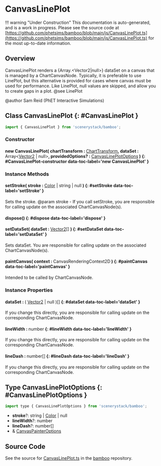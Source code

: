 # CanvasLinePlot

!!! warning "Under Construction"
    This documentation is auto-generated, and is a work in progress. Please see the source code at
    [https://github.com/phetsims/bamboo/blob/main/js/CanvasLinePlot.ts](https://github.com/phetsims/bamboo/blob/main/js/CanvasLinePlot.ts) for the most up-to-date information.

## Overview

CanvasLinePlot renders a {Array.&lt;Vector2|null&gt;} dataSet on a canvas that is managed by a ChartCanvasNode.
Typically, it is preferable to use LinePlot, but this alternative is provided for cases where canvas must be
used for performance. Like LinePlot, null values are skipped, and allow you to create gaps in a plot.
@see LinePlot

@author Sam Reid (PhET Interactive Simulations)

## Class CanvasLinePlot {: #CanvasLinePlot }


```js
import { CanvasLinePlot } from 'scenerystack/bamboo';
```
### Constructor

#### new CanvasLinePlot( chartTransform : <span style="font-weight: 400;">[ChartTransform](../bamboo/ChartTransform.md)</span>, dataSet : <span style="font-weight: 400;">Array&lt;[Vector2](../dot/Vector2.md) | <span style="color: hsla(calc(var(--md-hue) + 180deg),80%,40%,1);">null</span>&gt;</span>, providedOptions? : <span style="font-weight: 400;">[CanvasLinePlotOptions](../bamboo/CanvasLinePlot.md#CanvasLinePlotOptions)</span> ) {: #CanvasLinePlot-constructor data-toc-label='new CanvasLinePlot' }

### Instance Methods

#### setStroke( stroke : <span style="font-weight: 400;">[Color](../scenery/Color.md) | <span style="color: hsla(calc(var(--md-hue) + 180deg),80%,40%,1);">string</span> | <span style="color: hsla(calc(var(--md-hue) + 180deg),80%,40%,1);">null</span></span> ) {: #setStroke data-toc-label='setStroke' }

Sets the stroke.
@param stroke - If you call setStroke, you are responsible for calling update on the associated ChartCanvasNode(s).

#### dispose() {: #dispose data-toc-label='dispose' }

#### setDataSet( dataSet : <span style="font-weight: 400;">[Vector2](../dot/Vector2.md)[]</span> ) {: #setDataSet data-toc-label='setDataSet' }

Sets dataSet. You are responsible for calling update on the associated ChartCanvasNode(s).

#### paintCanvas( context : <span style="font-weight: 400;">CanvasRenderingContext2D</span> ) {: #paintCanvas data-toc-label='paintCanvas' }

Intended to be called by ChartCanvasNode.

### Instance Properties

#### dataSet : <span style="font-weight: 400;">( [Vector2](../dot/Vector2.md) | <span style="color: hsla(calc(var(--md-hue) + 180deg),80%,40%,1);">null</span> )[]</span> {: #dataSet data-toc-label='dataSet' }

If you change this directly, you are responsible for calling update on the corresponding ChartCanvasNode.

#### lineWidth : <span style="font-weight: 400;"><span style="color: hsla(calc(var(--md-hue) + 180deg),80%,40%,1);">number</span></span> {: #lineWidth data-toc-label='lineWidth' }

If you change this directly, you are responsible for calling update on the corresponding ChartCanvasNode.

#### lineDash : <span style="font-weight: 400;"><span style="color: hsla(calc(var(--md-hue) + 180deg),80%,40%,1);">number</span>[]</span> {: #lineDash data-toc-label='lineDash' }

If you change this directly, you are responsible for calling update on the corresponding ChartCanvasNode.



## Type CanvasLinePlotOptions {: #CanvasLinePlotOptions }


```js
import type { CanvasLinePlotOptions } from 'scenerystack/bamboo';
```


- **stroke**?: <span style="color: hsla(calc(var(--md-hue) + 180deg),80%,40%,1);">string</span> | [Color](../scenery/Color.md) | <span style="color: hsla(calc(var(--md-hue) + 180deg),80%,40%,1);">null</span>
- **lineWidth**?: <span style="color: hsla(calc(var(--md-hue) + 180deg),80%,40%,1);">number</span>
- **lineDash**?: <span style="color: hsla(calc(var(--md-hue) + 180deg),80%,40%,1);">number</span>[]
- &amp; [CanvasPainterOptions](../bamboo/CanvasPainter.md#CanvasPainterOptions)




## Source Code

See the source for [CanvasLinePlot.ts](https://github.com/phetsims/bamboo/blob/main/js/CanvasLinePlot.ts) in the [bamboo](https://github.com/phetsims/bamboo) repository.
